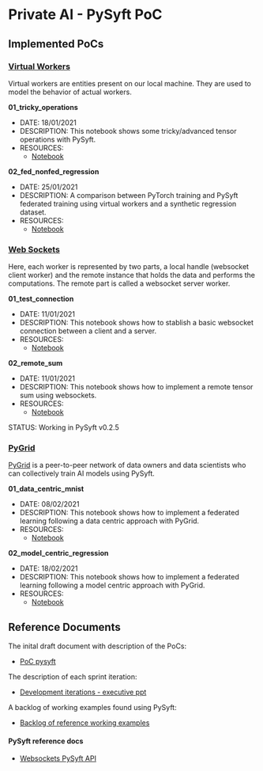 # Private AI - PySyft PoC

## Implemented PoCs

### [Virtual Workers](virtual_workers/README.md)
Virtual workers are entities present on our local machine. They are used to model the behavior of actual workers.

**01_tricky_operations**
* DATE: 18/01/2021
* DESCRIPTION: This notebook shows some tricky/advanced tensor operations with PySyft.
* RESOURCES:
  * [Notebook](virtual_workers/01_tricky_operations/notebooks/01_tricky_operations.ipynb)

**02_fed_nonfed_regression** 
* DATE: 25/01/2021
* DESCRIPTION: A comparison between PyTorch training and PySyft federated training using virtual workers and a synthetic regression dataset.
* RESOURCES:
  * [Notebook](virtual_workers/02_fed_nonfed_regression/notebooks/fed_nonfed_simple_regression.ipynb)

### [Web Sockets](websockets/README.md)
Here, each worker is represented by two parts, a local handle (websocket client worker) and the remote instance that holds the data and performs the computations. The remote part is called a websocket server worker.

**01_test_connection**
* DATE: 11/01/2021
* DESCRIPTION: This notebook shows how to stablish a basic websocket connection between a client and a server. 
* RESOURCES:
  * [Notebook](websockets/01_test_connection/notebooks/01_test_connection.ipynb)

**02_remote_sum**
* DATE: 11/01/2021
* DESCRIPTION: This notebook shows how to implement a remote tensor sum using websockets.
* RESOURCES:
  * [Notebook](websockets/02_remote_sum/notebooks/02_remote_sum.ipynb)

STATUS: Working in PySyft v0.2.5

### [PyGrid](pygrid/README.md)
[PyGrid](https://github.com/OpenMined/PyGrid) is a peer-to-peer network of data owners and data scientists who can collectively train AI models using PySyft. 

**01_data_centric_mnist**
* DATE: 08/02/2021
* DESCRIPTION: This notebook shows how to implement a federated learning following a data centric approach with PyGrid.
* RESOURCES:
  * [Notebook](pygrid/01_data_centric_mnist/notebooks/01_data_centric_mnist.ipynb)

**02_model_centric_regression**
* DATE: 18/02/2021
* DESCRIPTION: This notebook shows how to implement a federated learning following a model centric approach with PyGrid.
* RESOURCES:
  * [Notebook](pygrid/01_model_centric_regression/notebooks/02_model_centric_regression.ipynb)
 

## Reference Documents

The inital draft document with description of the PoCs:
* [PoC pysyft](https://docs.google.com/document/d/1kEfQx9wNfdk32tPyQPq5v6jP5jKsFRvo_6E2JlIJpC0/edit?ts=5f96ffc3)

The description of each sprint iteration:
* [Development iterations - executive ppt](https://docs.google.com/presentation/d/1rH7EoaJ9kmRnzF2COQPv8SG91NhGAS_sxIwiicxAoVU/edit#slide=id.gaf99398980_1_129)

A backlog of working examples found using PySyft:
* [Backlog of reference working examples](https://docs.google.com/spreadsheets/d/1DYnpSa-OpKJ5krIhK_TJ5o2d3C7mg8sEn8ZSeRiWvAQ/edit#gid=0)

#### PySyft reference docs
* [Websockets PySyft API](https://pysyftbenardi.readthedocs.io/en/add_sphinx_docs/api/syft/workers/index.html)


